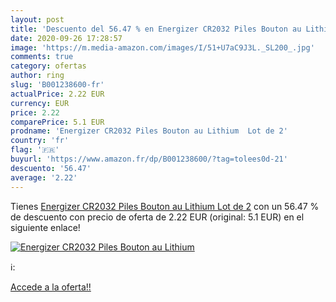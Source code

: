 ```yaml
---
layout: post
title: 'Descuento del 56.47 % en Energizer CR2032 Piles Bouton au Lithium'
date: 2020-09-26 17:28:57
image: 'https://m.media-amazon.com/images/I/51+U7aC9J3L._SL200_.jpg'
comments: true
category: ofertas
author: ring
slug: 'B001238600-fr'
actualPrice: 2.22 EUR
currency: EUR
price: 2.22
comparePrice: 5.1 EUR
prodname: 'Energizer CR2032 Piles Bouton au Lithium  Lot de 2'
country: 'fr'
flag: '🇫🇷'
buyurl: 'https://www.amazon.fr/dp/B001238600/?tag=tolees0d-21'
descuento: '56.47'
average: '2.22'
---
```


Tienes [Energizer CR2032 Piles Bouton au Lithium  Lot de 2](https://www.amazon.fr/dp/B001238600/?tag=tolees0d-21) con un 56.47 % de descuento con precio de oferta de 2.22 EUR (original: 5.1 EUR) en el siguiente enlace!

[![Energizer CR2032 Piles Bouton au Lithium](https://m.media-amazon.com/images/I/51+U7aC9J3L._SL200_.jpg)](https://www.amazon.fr/dp/B001238600/?tag=tolees0d-21)

ℹ️:


[Accede a la oferta!!](https://www.amazon.fr/dp/B001238600/?tag=tolees0d-21)
